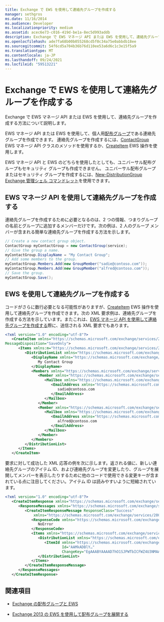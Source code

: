 ```yaml
---
title: Exchange で EWS を使用して連絡先グループを作成する
manager: sethgros
ms.date: 11/16/2014
ms.audience: Developer
ms.localizationpriority: medium
ms.assetid: acec6e73-c016-419d-be1a-8ec5d993addb
description: Exchange で EWS マネージ API または EWS を使用して、連絡先グループを作成する方法について説明します。
ms.openlocfilehash: ade7fa68b00b055268cd5f0c34a75e0abbdb18ee
ms.sourcegitcommit: 54f6cd5a704b36b76d110ee53a6d6c1c3e15f5a9
ms.translationtype: MT
ms.contentlocale: ja-JP
ms.lasthandoff: 09/24/2021
ms.locfileid: "59513221"
---
```

# <a name="create-contact-groups-by-using-ews-in-exchange"></a>Exchange で EWS を使用して連絡先グループを作成する

Exchange で EWS マネージ API または EWS を使用して、連絡先グループを作成する方法について説明します。
  
EWS マネージ API または EWS を使用して、個人用[配布グループ](distribution-groups-and-ews-in-exchange.md)である連絡先グループを作成できます。 連絡先グループを作成するには、[ContactGroup](https://msdn.microsoft.com/library/office/microsoft.exchange.webservices.data.contactgroup%28v=exchg.80%29.aspx) EWS マネージ API クラスのメソッドを使用するか、[CreateItem](https://msdn.microsoft.com/library/78a52120-f1d0-4ed7-8748-436e554f75b6%28Office.15%29.aspx) EWS 操作を使用します。 
  
EWS マネージ API と EWS のどちらを使用したとしても、ユニバーサル配布グループもセキュリティ グループも作成できません。 ユニバーサル配布グループまたはセキュリティ グループを作成するには、[New-DistributionGroup](https://technet.microsoft.com/library/aa998856%28v=exchg.150%29.aspx) [Exchange 管理シェル コマンドレット](https://msdn.microsoft.com/library/ff326159%28v=exchg.140%29.aspx)を使用できます。 
  
## <a name="create-a-contact-group-by-using-the-ews-managed-api"></a>EWS マネージ API を使用して連絡先グループを作成する
<a name="bk_EWSMA"> </a>

連絡先グループを作成するために必要となるのは、2 つの情報、つまりグループの名前とグループに追加するメンバーだけです。次の例は、2 人のグループ メンバーが含まれる簡単な連絡先グループを作成する方法を示します。
  
```cs
// Create a new contact group object.
ContactGroup myContactGroup = new ContactGroup(service);
// Give the group a name.
myContactGroup.DisplayName = "My Contact Group";
// Add some members to the group.
myContactGroup.Members.Add(new GroupMember("sadie@contoso.com"));
myContactGroup.Members.Add(new GroupMember("alfred@contoso.com"));
// Save the group.
myContactGroup.Save();

```

## <a name="create-a-contact-group-by-using-ews"></a>EWS を使用して連絡先グループを作成する
<a name="bk_EWSMA"> </a>

コードがさらに数行必要となる可能性がありますが、[CreateItem](https://msdn.microsoft.com/library/78a52120-f1d0-4ed7-8748-436e554f75b6%28Office.15%29.aspx) EWS 操作を使用して連絡先グループを作成できます。次の XML 要求例は、連絡先グループを作成する方法を示しています。またこれは、[EWS マネージ API を使用して連絡先グループを作成する](#bk_EWSMA)際に、送信される XML 要求でもあります。
  
```XML
<?xml version="1.0" encoding="utf-8"?>
   <CreateItem xmlns="https://schemas.microsoft.com/exchange/services/2006/messages" 
MessageDisposition="SaveOnly">
      <Items xmlns:m="https://schemas.microsoft.com/exchange/services/2006/messages">
         <DistributionList xmlns="https://schemas.microsoft.com/exchange/services/2006/types">
            <DisplayName xmlns="https://schemas.microsoft.com/exchange/services/2006/types">
               My Contact Group
            </DisplayName>
            <Members xmlns="https://schemas.microsoft.com/exchange/services/2006/types">
               <Member xmlns="https://schemas.microsoft.com/exchange/services/2006/types">
                  <Mailbox xmlns="https://schemas.microsoft.com/exchange/services/2006/types">
                     <EmailAddress xmlns="https://schemas.microsoft.com/exchange/services/2006/types">
                        sadie@contoso.com
                     </EmailAddress>
                  </Mailbox>
               </Member>
               <Member xmlns="https://schemas.microsoft.com/exchange/services/2006/types">
                  <Mailbox xmlns="https://schemas.microsoft.com/exchange/services/2006/types">
                     <EmailAddress xmlns="https://schemas.microsoft.com/exchange/services/2006/types">
                        alfred@contoso.com
                     </EmailAddress>
                  </Mailbox>
               </Member>
            </Members>
         </DistributionList>
      </Items>
   </CreateItem>
```

要求に対して成功した XML 応答の例を次に示します。返される値に、新しい連絡先グループのアイテム ID、および連絡先グループを変更したり、グループを展開してメンバーを表示したりするために他のコードで使用できる変更キーが含まれている点に注目してください。アイテム ID は読みやすいように短縮されています。
  
```XML
<?xml version="1.0" encoding="utf-8"?>
   <CreateItemResponse xmlns="https://schemas.microsoft.com/exchange/services/2006/messages">
      <ResponseMessages xmlns="https://schemas.microsoft.com/exchange/services/2006/messages">
         <CreateItemResponseMessage ResponseClass="Success" 
             xmlns="https://schemas.microsoft.com/exchange/services/2006/messages">
            <ResponseCode xmlns="https://schemas.microsoft.com/exchange/services/2006/messages">
               NoError
            </ResponseCode>
            <Items xmlns="https://schemas.microsoft.com/exchange/services/2006/messages">
               <DistributionList xmlns="https://schemas.microsoft.com/exchange/services/2006/types">
                  <ItemId xmlns="https://schemas.microsoft.com/exchange/services/2006/types" 
                          Id="AAMkADBlY…" 
                          ChangeKey="EgAAABYAAAAD7hO1SJPWTbICFWZ4U3NMAABXzQiK" />
               </DistributionList>
            </Items>
         </CreateItemResponseMessage>
      </ResponseMessages>
   </CreateItemResponse>
```

## <a name="see-also"></a>関連項目


- [Exchange の配布グループと EWS](distribution-groups-and-ews-in-exchange.md)
    
- [Exchange 2013 の EWS を使用して配布グループを展開する](how-to-expand-distribution-groups-by-using-ews-in-exchange-2013.md)
    

